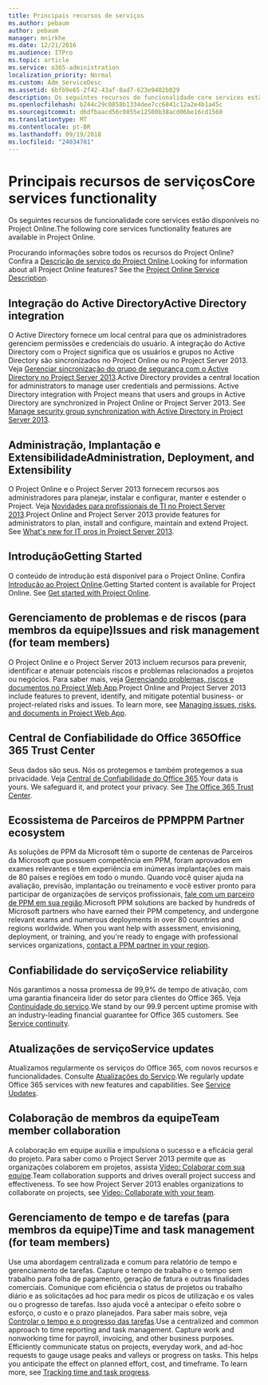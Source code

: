 ```yaml
---
title: Principais recursos de serviços
ms.author: pebaum
author: pebaum
manager: mnirkhe
ms.date: 12/21/2016
ms.audience: ITPro
ms.topic: article
ms.service: o365-administration
localization_priority: Normal
ms.custom: Adm_ServiceDesc
ms.assetid: 6bfb9e65-2f42-43af-8ad7-623e9402b029
description: Os seguintes recursos de funcionalidade core services estão disponíveis no Project Online.
ms.openlocfilehash: b244c29c0858b1334dee7cc6841c12a2e4b1a45c
ms.sourcegitcommit: d6dfbaacd56c0855e12500b38acd06be16cd1560
ms.translationtype: MT
ms.contentlocale: pt-BR
ms.lasthandoff: 09/19/2018
ms.locfileid: "24034781"
---
```

# <a name="core-services-functionality"></a><span data-ttu-id="8224d-103">Principais recursos de serviços</span><span class="sxs-lookup"><span data-stu-id="8224d-103">Core services functionality</span></span>

<span data-ttu-id="8224d-104">Os seguintes recursos de funcionalidade core services estão disponíveis no Project Online.</span><span class="sxs-lookup"><span data-stu-id="8224d-104">The following core services functionality features are available in Project Online.</span></span>
  
<span data-ttu-id="8224d-p101">Procurando informações sobre todos os recursos do Project Online? Confira a [Descrição de serviço do Project Online](project-online-service-description.md).</span><span class="sxs-lookup"><span data-stu-id="8224d-p101">Looking for information about all Project Online features? See the [Project Online Service Description](project-online-service-description.md).</span></span>
  
## <a name="active-directory-integration"></a><span data-ttu-id="8224d-107">Integração do Active Directory</span><span class="sxs-lookup"><span data-stu-id="8224d-107">Active Directory integration</span></span>
<span data-ttu-id="8224d-108"><a name="bkmk_AD_Integration"> </a></span><span class="sxs-lookup"><span data-stu-id="8224d-108"></span></span>

<span data-ttu-id="8224d-p102">O Active Directory fornece um local central para que os administradores gerenciem permissões e credenciais do usuário. A integração do Active Directory com o Project significa que os usuários e grupos no Active Directory são sincronizados no Project Online ou no Project Server 2013. Veja [Gerenciar sincronização do grupo de segurança com o Active Directory no Project Server 2013](https://go.microsoft.com/fwlink/p/?LinkId=402631).</span><span class="sxs-lookup"><span data-stu-id="8224d-p102">Active Directory provides a central location for administrators to manage user credentials and permissions. Active Directory integration with Project means that users and groups in Active Directory are synchronized in Project Online or Project Server 2013. See [Manage security group synchronization with Active Directory in Project Server 2013](https://go.microsoft.com/fwlink/p/?LinkId=402631).</span></span>
  
## <a name="administration-deployment-and-extensibility"></a><span data-ttu-id="8224d-112">Administração, Implantação e Extensibilidade</span><span class="sxs-lookup"><span data-stu-id="8224d-112">Administration, Deployment, and Extensibility</span></span>
<span data-ttu-id="8224d-113"><a name="bkmk_AdministrationDeploymentExtensibility"> </a></span><span class="sxs-lookup"><span data-stu-id="8224d-113"></span></span>

<span data-ttu-id="8224d-p103">O Project Online e o Project Server 2013 fornecem recursos aos administradores para planejar, instalar e configurar, manter e estender o Project. Veja [Novidades para profissionais de TI no Project Server 2013](https://go.microsoft.com/fwlink/p/?LinkId=272017).</span><span class="sxs-lookup"><span data-stu-id="8224d-p103">Project Online and Project Server 2013 provide features for administrators to plan, install and configure, maintain and extend Project. See [What's new for IT pros in Project Server 2013](https://go.microsoft.com/fwlink/p/?LinkId=272017).</span></span>
  
## <a name="getting-started"></a><span data-ttu-id="8224d-116">Introdução</span><span class="sxs-lookup"><span data-stu-id="8224d-116">Getting Started</span></span>
<span data-ttu-id="8224d-117"><a name="bkmk_GettingStarted"> </a></span><span class="sxs-lookup"><span data-stu-id="8224d-117"></span></span>

<span data-ttu-id="8224d-p104">O conteúdo de introdução está disponível para o Project Online. Confira [Introdução ao Project Online](https://support.office.com/en-us/article/Get-started-with-Project-Online-E3E5F64F-ADA5-4F9D-A578-130B2D4E5F11?ui=en-US&amp;rs=en-US&amp;ad=US).</span><span class="sxs-lookup"><span data-stu-id="8224d-p104">Getting Started content is available for Project Online. See [Get started with Project Online](https://support.office.com/en-us/article/Get-started-with-Project-Online-E3E5F64F-ADA5-4F9D-A578-130B2D4E5F11?ui=en-US&amp;rs=en-US&amp;ad=US).</span></span>
  
## <a name="issues-and-risk-management-for-team-members"></a><span data-ttu-id="8224d-120">Gerenciamento de problemas e de riscos (para membros da equipe)</span><span class="sxs-lookup"><span data-stu-id="8224d-120">Issues and risk management (for team members)</span></span>
<span data-ttu-id="8224d-121"><a name="bkmk_IssuesRiskManagement"> </a></span><span class="sxs-lookup"><span data-stu-id="8224d-121"></span></span>

<span data-ttu-id="8224d-p105">O Project Online e o Project Server 2013 incluem recursos para prevenir, identificar e atenuar potenciais riscos e problemas relacionados a projetos ou negócios. Para saber mais, veja [Gerenciando problemas, riscos e documentos no Project Web App](https://go.microsoft.com/fwlink/?LinkId=402634).</span><span class="sxs-lookup"><span data-stu-id="8224d-p105">Project Online and Project Server 2013 include features to prevent, identify, and mitigate potential business- or project-related risks and issues. To learn more, see [Managing issues, risks, and documents in Project Web App](https://go.microsoft.com/fwlink/?LinkId=402634).</span></span>
  
## <a name="office-365-trust-center"></a><span data-ttu-id="8224d-124">Central de Confiabilidade do Office 365</span><span class="sxs-lookup"><span data-stu-id="8224d-124">Office 365 Trust Center</span></span>
<span data-ttu-id="8224d-125"><a name="bkmk_Office365TrustCenter"> </a></span><span class="sxs-lookup"><span data-stu-id="8224d-125"></span></span>

<span data-ttu-id="8224d-p106">Seus dados são seus. Nós os protegemos e também protegemos a sua privacidade. Veja [Central de Confiabilidade do Office 365](https://go.microsoft.com/fwlink/?LinkId=402637).</span><span class="sxs-lookup"><span data-stu-id="8224d-p106">Your data is yours. We safeguard it, and protect your privacy. See [The Office 365 Trust Center](https://go.microsoft.com/fwlink/?LinkId=402637).</span></span>
  
## <a name="ppm-partner-ecosystem"></a><span data-ttu-id="8224d-129">Ecossistema de Parceiros de PPM</span><span class="sxs-lookup"><span data-stu-id="8224d-129">PPM Partner ecosystem</span></span>
<span data-ttu-id="8224d-130"><a name="bkmk_ProjectPortfolioManagementPartner"> </a></span><span class="sxs-lookup"><span data-stu-id="8224d-130"></span></span>

<span data-ttu-id="8224d-p107">As soluções de PPM da Microsoft têm o suporte de centenas de Parceiros da Microsoft que possuem competência em PPM, foram aprovados em exames relevantes e têm experiência em inúmeras implantações em mais de 80 países e regiões em todo o mundo. Quando você quiser ajuda na avaliação, previsão, implantação ou treinamento e você estiver pronto para participar de organizações de serviços profissionais, [fale com um parceiro de PPM em sua região](https://go.microsoft.com/fwlink/p/?LinkId=272646).</span><span class="sxs-lookup"><span data-stu-id="8224d-p107">Microsoft PPM solutions are backed by hundreds of Microsoft partners who have earned their PPM competency, and undergone relevant exams and numerous deployments in over 80 countries and regions worldwide. When you want help with assessment, envisioning, deployment, or training, and you're ready to engage with professional services organizations, [contact a PPM partner in your region](https://go.microsoft.com/fwlink/p/?LinkId=272646).</span></span>
  
## <a name="service-reliability"></a><span data-ttu-id="8224d-133">Confiabilidade do serviço</span><span class="sxs-lookup"><span data-stu-id="8224d-133">Service reliability</span></span>
<span data-ttu-id="8224d-134"><a name="bkmk_ServiceReliability"> </a></span><span class="sxs-lookup"><span data-stu-id="8224d-134"></span></span>

<span data-ttu-id="8224d-p108">Nós garantimos a nossa promessa de 99,9% de tempo de ativação, com uma garantia financeira líder do setor para clientes do Office 365. Veja [Continuidade do serviço](https://go.microsoft.com/fwlink/?LinkId=402653).</span><span class="sxs-lookup"><span data-stu-id="8224d-p108">We stand by our 99.9 percent uptime promise with an industry-leading financial guarantee for Office 365 customers. See [Service continuity](https://go.microsoft.com/fwlink/?LinkId=402653).</span></span>
  
## <a name="service-updates"></a><span data-ttu-id="8224d-137">Atualizações de serviço</span><span class="sxs-lookup"><span data-stu-id="8224d-137">Service updates</span></span>
<span data-ttu-id="8224d-138"><a name="bkmk_Serviceupdates"> </a></span><span class="sxs-lookup"><span data-stu-id="8224d-138"></span></span>

<span data-ttu-id="8224d-p109">Atualizamos regularmente os serviços do Office 365, com novos recursos e funcionalidades. Consulte [Atualizações do Serviço](../office-365-platform-service-description/service-updates.md).</span><span class="sxs-lookup"><span data-stu-id="8224d-p109">We regularly update Office 365 services with new features and capabilities. See [Service Updates](../office-365-platform-service-description/service-updates.md).</span></span>
  
## <a name="team-member-collaboration"></a><span data-ttu-id="8224d-141">Colaboração de membros da equipe</span><span class="sxs-lookup"><span data-stu-id="8224d-141">Team member collaboration</span></span>
<span data-ttu-id="8224d-142"><a name="bkbmk_TeamMemberCollaboration"> </a></span><span class="sxs-lookup"><span data-stu-id="8224d-142"></span></span>

<span data-ttu-id="8224d-p110">A colaboração em equipe auxilia e impulsiona o sucesso e a eficácia geral do projeto. Para saber como o Project Server 2013 permite que as organizações colaborem em projetos, assista [Vídeo: Colaborar com sua equipe](https://go.microsoft.com/fwlink/?LinkId=402628).</span><span class="sxs-lookup"><span data-stu-id="8224d-p110">Team collaboration supports and drives overall project success and effectiveness. To see how Project Server 2013 enables organizations to collaborate on projects, see [Video: Collaborate with your team](https://go.microsoft.com/fwlink/?LinkId=402628).</span></span>
  
## <a name="time-and-task-management-for-team-members"></a><span data-ttu-id="8224d-145">Gerenciamento de tempo e de tarefas (para membros da equipe)</span><span class="sxs-lookup"><span data-stu-id="8224d-145">Time and task management (for team members)</span></span>
<span data-ttu-id="8224d-146"><a name="bkmk_TimeTaskManagement"> </a></span><span class="sxs-lookup"><span data-stu-id="8224d-146"></span></span>

<span data-ttu-id="8224d-p111">Use uma abordagem centralizada e comum para relatório de tempo e gerenciamento de tarefas. Capture o tempo de trabalho e o tempo sem trabalho para folha de pagamento, geração de fatura e outras finalidades comerciais. Comunique com eficiência o status de projetos ou trabalho diário e as solicitações ad hoc para medir os picos de utilização e os vales ou o progresso de tarefas. Isso ajuda você a antecipar o efeito sobre o esforço, o custo e o prazo planejados. Para saber mais sobre, veja [Controlar o tempo e o progresso das tarefas](https://go.microsoft.com/fwlink/p/?LinkId=271321).</span><span class="sxs-lookup"><span data-stu-id="8224d-p111">Use a centralized and common approach to time reporting and task management. Capture work and nonworking time for payroll, invoicing, and other business purposes. Efficiently communicate status on projects, everyday work, and ad-hoc requests to gauge usage peaks and valleys or progress on tasks. This helps you anticipate the effect on planned effort, cost, and timeframe. To learn more, see [Tracking time and task progress](https://go.microsoft.com/fwlink/p/?LinkId=271321).</span></span>
  

